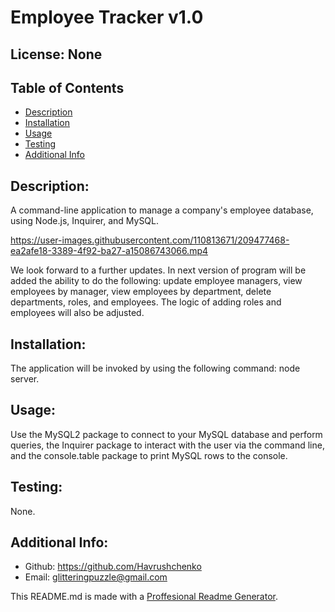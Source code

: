 # Employee Tracker v1.0
  ## License: None 
  ### 
  ## Table of Contents
  - [Description](#description)
  - [Installation](#installation)
  - [Usage](#usage)
  - [Testing](#testing)
  - [Additional Info](#additional-info)

  ## Description:
  A command-line application to manage a company's employee database, using Node.js, Inquirer, and MySQL.


https://user-images.githubusercontent.com/110813671/209477468-ea2afe18-3389-4f92-ba27-a15086743066.mp4


  We look forward to a further updates. In next version of program will be added the ability to do the following: update employee managers, view employees by manager, view employees by department, delete departments, roles, and employees. The logic of adding roles and employees will also be adjusted.
  
  ## Installation:
  The application will be invoked by using the following command: node server.

  ## Usage:
  Use the MySQL2 package to connect to your MySQL database and perform queries, the Inquirer package to interact with the user via the command line, and the console.table package to print MySQL rows to the console.

  ## Testing:
  None.

  ## Additional Info:
  - Github: https://github.com/Havrushchenko
  - Email: glitteringpuzzle@gmail.com

  This README.md is made with a [Proffesional Readme Generator](https://github.com/Havrushchenko/proffesional-readme-generator).
